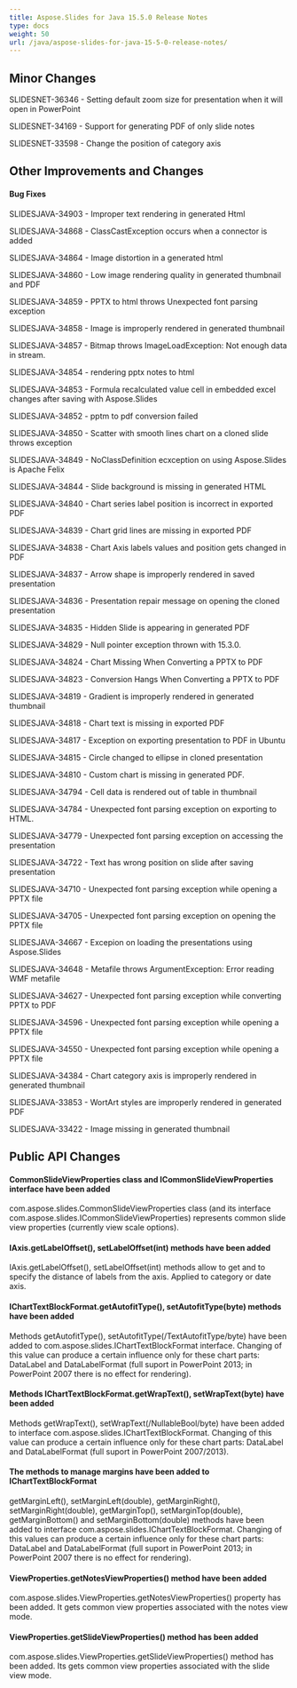 ```yaml
---
title: Aspose.Slides for Java 15.5.0 Release Notes
type: docs
weight: 50
url: /java/aspose-slides-for-java-15-5-0-release-notes/
---
```


## **Minor Changes**

SLIDESNET-36346 - Setting default zoom size for presentation when it will open in PowerPoint

SLIDESNET-34169 - Support for generating PDF of only slide notes

SLIDESNET-33598 - Change the position of category axis
## **Other Improvements and Changes**
#### **Bug Fixes**

SLIDESJAVA-34903 - Improper text rendering in generated Html

SLIDESJAVA-34868 - ClassCastException occurs when a connector is added

SLIDESJAVA-34864 - Image distortion in a generated html

SLIDESJAVA-34860 - Low image rendering quality in generated thumbnail and PDF

SLIDESJAVA-34859 - PPTX to html throws Unexpected font parsing exception

SLIDESJAVA-34858 - Image is improperly rendered in generated thumbnail

SLIDESJAVA-34857 - Bitmap throws ImageLoadException: Not enough data in stream.

SLIDESJAVA-34854 - rendering pptx notes to html

SLIDESJAVA-34853 - Formula recalculated value cell in embedded excel changes after saving with Aspose.Slides

SLIDESJAVA-34852 - pptm to pdf conversion failed

SLIDESJAVA-34850 - Scatter with smooth lines chart on a cloned slide throws exception

SLIDESJAVA-34849 - NoClassDefinition ecxception on using Aspose.Slides is Apache Felix

SLIDESJAVA-34844 - Slide background is missing in generated HTML

SLIDESJAVA-34840 - Chart series label position is incorrect in exported PDF

SLIDESJAVA-34839 - Chart grid lines are missing in exported PDF

SLIDESJAVA-34838 - Chart Axis labels values and position gets changed in PDF

SLIDESJAVA-34837 - Arrow shape is improperly rendered in saved presentation

SLIDESJAVA-34836 - Presentation repair message on opening the cloned presentation

SLIDESJAVA-34835 - Hidden Slide is appearing in generated PDF

SLIDESJAVA-34829 - Null pointer exception thrown with 15.3.0.

SLIDESJAVA-34824 - Chart Missing When Converting a PPTX to PDF

SLIDESJAVA-34823 - Conversion Hangs When Converting a PPTX to PDF

SLIDESJAVA-34819 - Gradient is improperly rendered in generated thumbnail

SLIDESJAVA-34818 - Chart text is missing in exported PDF

SLIDESJAVA-34817 - Exception on exporting presentation to PDF in Ubuntu

SLIDESJAVA-34815 - Circle changed to ellipse in cloned presentation

SLIDESJAVA-34810 - Custom chart is missing in generated PDF.

SLIDESJAVA-34794 - Cell data is rendered out of table in thumbnail

SLIDESJAVA-34784 - Unexpected font parsing exception on exporting to HTML.

SLIDESJAVA-34779 - Unexpected font parsing exception on accessing the presentation

SLIDESJAVA-34722 - Text has wrong position on slide after saving presentation

SLIDESJAVA-34710 - Unexpected font parsing exception while opening a PPTX file

SLIDESJAVA-34705 - Unexpected font parsing exception on opening the PPTX file

SLIDESJAVA-34667 - Excepion on loading the presentations using Aspose.Slides

SLIDESJAVA-34648 - Metafile throws ArgumentException: Error reading WMF metafile

SLIDESJAVA-34627 - Unexpected font parsing exception while converting PPTX to PDF

SLIDESJAVA-34596 - Unexpected font parsing exception while opening a PPTX file

SLIDESJAVA-34550 - Unexpected font parsing exception while opening a PPTX file

SLIDESJAVA-34384 - Chart category axis is improperly rendered in generated thumbnail

SLIDESJAVA-33853 - WortArt styles are improperly rendered in generated PDF

SLIDESJAVA-33422 - Image missing in generated thumbnail

## **Public API Changes**
#### **CommonSlideViewProperties class and ICommonSlideViewProperties interface have been added**
com.aspose.slides.CommonSlideViewProperties class (and its interface com.aspose.slides.ICommonSlideViewProperties) represents common slide view properties (currently view scale options).

#### **IAxis.getLabelOffset(), setLabelOffset(int) methods have been added**
IAxis.getLabelOffset(), setLabelOffset(int) methods allow to get and to specify the distance of labels from the axis. Applied to category or date axis.

#### **IChartTextBlockFormat.getAutofitType(), setAutofitType(byte) methods have been added**
Methods getAutofitType(), setAutofitType(/TextAutofitType/byte) have been added to com.aspose.slides.IChartTextBlockFormat interface.
Changing of this value can produce a certain influence only for these chart parts: DataLabel and DataLabelFormat (full suport in PowerPoint 2013; in PowerPoint 2007 there is no effect for rendering).

#### **Methods IChartTextBlockFormat.getWrapText(), setWrapText(byte) have been added**
Methods getWrapText(), setWrapText(/NullableBool/byte) have been added to interface com.aspose.slides.IChartTextBlockFormat.
Changing of this value can produce a certain influence only for these chart parts: DataLabel and DataLabelFormat (full suport in PowerPoint 2007/2013).

#### **The methods to manage margins have been added to IChartTextBlockFormat**
getMarginLeft(), setMarginLeft(double), getMarginRight(), setMarginRight(double), getMarginTop(), setMarginTop(double), getMarginBottom() and setMarginBottom(double) methods have been added to interface com.aspose.slides.IChartTextBlockFormat.
Changing of this values can produce a certain influence only for these chart parts: DataLabel and DataLabelFormat (full suport in PowerPoint 2013; in PowerPoint 2007 there is no effect for rendering).

#### **ViewProperties.getNotesViewProperties() method have been added**
com.aspose.slides.ViewProperties.getNotesViewProperties() property has been added. It gets common view properties associated with the notes view mode.

#### **ViewProperties.getSlideViewProperties() method has been added**
com.aspose.slides.ViewProperties.getSlideViewProperties() method has been added. Its gets common view properties associated with the slide view mode.

